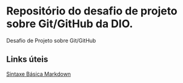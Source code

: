 # Repositório do desafio de projeto sobre Git/GitHub da DIO.
Desafio de Projeto sobre Git/GitHub

## Links úteis
[Sintaxe Básica Markdown](https://www.markdownguide.org/basic-syntax/)
